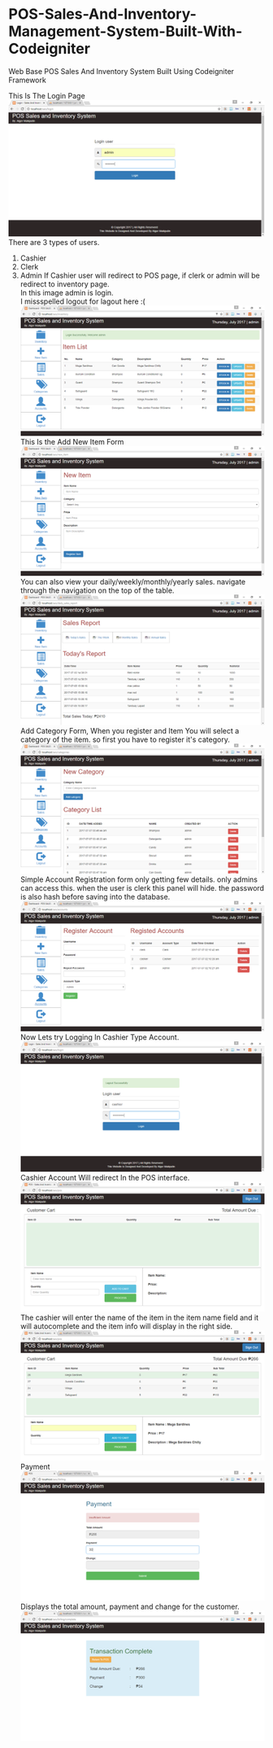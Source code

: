# POS-Sales-And-Inventory-Management-System-Built-With-Codeigniter
Web Base POS Sales And Inventory System Built Using Codeigniter Framework

This Is The Login Page
![](images/1.PNG)
There are 3 types of users.
1. Cashier
2. Clerk
3. Admin
If Cashier user will redirect to POS page, if clerk or admin will be redirect to inventory page.<br>
In this image admin is login.<br>
I missspelled logout for lagout here :( 
![](images/2.PNG)
This Is the Add New Item Form
![](images/3.PNG)
You can also view your daily/weekly/monthly/yearly sales. navigate through the navigation on the top of the table.
![](images/4.PNG)
Add Category Form, When you register and Item You will select a category of the item. so first you have to register it's category.
![](images/5.PNG)
Simple Account Registration form only getting few details. only admins can access this. when the user is clerk this panel will hide. the password is also hash before saving into the database.
![](images/6.PNG)
Now Lets try Logging In Cashier Type Account.
![](images/7.PNG)
Cashier Account Will redirect In the POS interface.
![](images/8.PNG)
The cashier will enter the name of the item in the item name field and it will autocomplete and the item info will display in the right side. 
![](images/9.PNG)
Payment 
![](images/10.PNG)
Displays the total amount, payment and change for the customer.
![](images/11.PNG)

